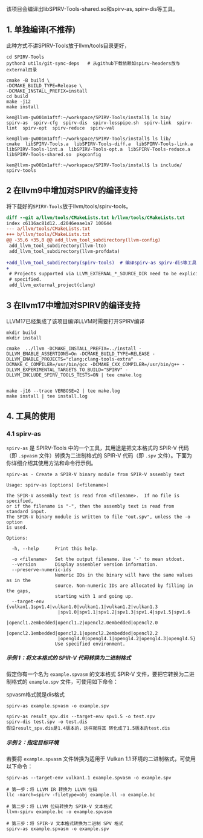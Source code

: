 

该项目会编译出libSPIRV-Tools-shared.so和spirv-as, spirv-dis等工具。



## 1. 单独编译(不推荐)

此种方式不讲SPIRV-Tools放于llvm/tools目录更好，

```shell
cd SPIRV-Tools
python3 utils/git-sync-deps   # 从github下载依赖如spirv-headers放与external目录

cmake -B build \
-DCMAKE_BUILD_TYPE=Release \
-DCMAKE_INSTALL_PREFIX=install
cd build
make -j12
make install
```



```shell
ken@llvm-gw001m1aftf:~/workspace/SPIRV-Tools/install$ ls bin/
spirv-as  spirv-cfg  spirv-dis  spirv-lesspipe.sh  spirv-link  spirv-lint  spirv-opt  spirv-reduce  spirv-val

ken@llvm-gw001m1aftf:~/workspace/SPIRV-Tools/install$ ls lib/
cmake  libSPIRV-Tools.a  libSPIRV-Tools-diff.a  libSPIRV-Tools-link.a  libSPIRV-Tools-lint.a  libSPIRV-Tools-opt.a  libSPIRV-Tools-reduce.a  libSPIRV-Tools-shared.so  pkgconfig

ken@llvm-gw001m1aftf:~/workspace/SPIRV-Tools/install$ ls include/
spirv-tools
```



## 2 在llvm9中增加对SPIRV的编译支持 

将下载好的`SPIRV-Tools`放于llvm/tools/spirv-tools。

```diff
diff --git a/llvm/tools/CMakeLists.txt b/llvm/tools/CMakeLists.txt
index c6116ac81d12..d2046eaae1a7 100644
--- a/llvm/tools/CMakeLists.txt
+++ b/llvm/tools/CMakeLists.txt
@@ -35,6 +35,8 @@ add_llvm_tool_subdirectory(llvm-config)
 add_llvm_tool_subdirectory(llvm-lto)
 add_llvm_tool_subdirectory(llvm-profdata)
 
+add_llvm_tool_subdirectory(spirv-tools)  # 编译spirv-as spirv-dis等工具
+
 # Projects supported via LLVM_EXTERNAL_*_SOURCE_DIR need to be explicitly
 # specified.
 add_llvm_external_project(clang)
```



## 3 在llvm17中增加对SPIRV的编译支持 

LLVM17已经集成了该项目编译LLVM时需要打开SPIRV编译

```SHELL
mkdir build
mkdir install

cmake  ../llvm -DCMAKE_INSTALL_PREFIX=../install -DLLVM_ENABLE_ASSERTIONS=On -DCMAKE_BUILD_TYPE=RELEASE -DLLVM_ENABLE_PROJECTS="clang;clang-tools-extra"  -DCMAKE_C_COMPILER=/usr/bin/gcc -DCMAKE_CXX_COMPILER=/usr/bin/g++ -DLLVM_EXPERIMENTAL_TARGETS_TO_BUILD="SPIRV" -DLLVM_INCLUDE_SPIRV_TOOLS_TESTS=ON | tee cmake.log

 
make -j16 --trace VERBOSE=2 | tee make.log
make install | tee install.log
```



## 4. 工具的使用

### 4.1 spirv-as

`spirv-as` 是 SPIRV-Tools 中的一个工具，其用途是把文本格式的 SPIR-V 代码（即 `.spvasm` 文件）转换为二进制格式的 SPIR-V 代码（即 `.spv` 文件）。下面为你详细介绍其使用方法和命令行示例。

```shell
spirv-as - Create a SPIR-V binary module from SPIR-V assembly text

Usage: spirv-as [options] [<filename>]

The SPIR-V assembly text is read from <filename>.  If no file is specified,
or if the filename is "-", then the assembly text is read from standard input.
The SPIR-V binary module is written to file "out.spv", unless the -o option
is used.

Options:

  -h, --help      Print this help.

  -o <filename>   Set the output filename. Use '-' to mean stdout.
  --version       Display assembler version information.
  --preserve-numeric-ids
                  Numeric IDs in the binary will have the same values as in the
                  source. Non-numeric IDs are allocated by filling in the gaps,
                  starting with 1 and going up.
  --target-env    {vulkan1.1spv1.4|vulkan1.0|vulkan1.1|vulkan1.2|vulkan1.3
                   |spv1.0|spv1.1|spv1.2|spv1.3|spv1.4|spv1.5|spv1.6
                   |opencl1.2embedded|opencl1.2|opencl2.0embedded|opencl2.0
                   |opencl2.1embedded|opencl2.1|opencl2.2embedded|opencl2.2
                   |opengl4.0|opengl4.1|opengl4.2|opengl4.3|opengl4.5}
                  Use specified environment.
```



##### 示例 1：将文本格式的 SPIR-V 代码转换为二进制格式

假定你有一个名为 `example.spvasm` 的文本格式 SPIR-V 文件，要把它转换为二进制格式的 `example.spv` 文件，可使用如下命令：

spvasm格式就是dis格式

```shell
spirv-as example.spvasm -o example.spv
```



```shell
spirv-as result_spv.dis --target-env spv1.5 -o test.spv
spirv-dis test.spv -o test.dis
假设result_spv.dis是1.4版本的，这样就将其 转化成了1.5版本的test.dis
```





##### 示例 2：指定目标环境

若要将 `example.spvasm` 文件转换为适用于 Vulkan 1.1 环境的二进制格式，可使用以下命令：

```shell
spirv-as --target-env vulkan1.1 example.spvasm -o example.spv
```





```shell
# 第一步：将 LLVM IR 转换为 LLVM 位码
llc -march=spirv -filetype=obj example.ll -o example.bc

# 第二步：将 LLVM 位码转换为 SPIR-V 文本格式
llvm-spirv example.bc -o example.spvasm

# 第三步：将 SPIR-V 文本格式转换为二进制 SPV 格式
spirv-as example.spvasm -o example.spv
```



